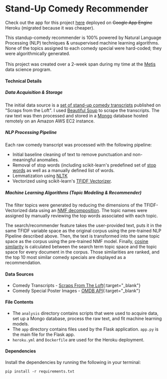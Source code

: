 # Stand-Up Comedy Recommender

Check out the app for this project <a href="https://standup-comedy-recommender.herokuapp.com/" target="_blank">here</a> deployed on ~~Google App Engine~~ Heroku (migrated because it was cheaper).

This standup-comedy recommender is 100% powered by Natural Language Processing (NLP) techniques & unsupervised
machine learning algorithms. None of the topics assigned to each comedy special were hard-coded; they were
algorithmically generated. <br><br>This project was created over a 2-week span during my time at the
<a href="https://www.thisismetis.com/" target="_blank">Metis</a> data science program.

<h4>Technical Details</h5>

<h5>Data Acquisition & Storage</h5>
<p>
    The initial data source is a <a href=" https://scrapsfromtheloft.com/stand-up-comedy-scripts/" target="_blank">set of stand-up comedy transcripts</a>
    published on "Scraps from the Loft". I used <a href="https://www.crummy.com/software/BeautifulSoup/bs4/doc/" target="_blank">Beautiful Soup</a> to
    scrape the transcripts. The raw text was then processed and stored in a
    <a href="https://www.mongodb.com/" target="_blank">Mongo</a> database hosted
    remotely on an Amazon AWS EC2 instance.
</p>

<h5>NLP Processing Pipeline</h5>
<p>
    Each raw comedy transcript was processed with the following pipeline:
    <ul>
        <li>Initial baseline cleaning of text to remove punctuation and non-meaningful anomalies.</li>
        <li>
            Removal of stop words (including scikit-learn's predefined set of
            <a href="https://scikit-learn.org/stable/modules/feature_extraction.html#stop-words" target="_blank">stop words</a>
            as well as a manually defined list of words.
        </li>
        <li>
            Lemmatization using <a href="https://www.nltk.org/_modules/nltk/stem/wordnet.html" target="_blank">NLTK</a>
        </li>
        <li>
            Vectorized using scikit-learn's <a href="https://scikit-learn.org/stable/modules/generated/sklearn.feature_extraction.text.TfidfVectorizer.html" target="_blank">TFIDF Vectorizer</a>.
        </li>
    </ul>
</p>

<h5>Machine Learning Algorithms (Topic Modeling & Recommender)</h5>
<p>
    The filter topics were generated by reducing the dimensions of the TFIDF-Vectorized data using an
    <a href="https://scikit-learn.org/stable/modules/generated/sklearn.decomposition.NMF.html" target="_blank">NMF decomposition</a>.
    The topic names were assigned by manually reviewing the top words associated with each topic.

The search/recommender feature takes the user-provided text, puts it in the same TFIDF variable space as the original corpus using the pre-trained
NLP Pipeline described above. Then, the text is transformed into the same topic space as the corpus using the pre-trained NMF model.
Finally,
<a href="https://scikit-learn.org/stable/modules/generated/sklearn.metrics.pairwise.cosine_similarity.html">cosine similarity</a>
is calculated between the search term topic space and the topic space for every document in the corpus. Those similarities are ranked, and
the top 10 most similar comedy specials are displayed as a recommendation.
</p>

#### Data Sources
* Comedy Transcripts - [Scraps From The Loft](https://scrapsfromtheloft.com/stand-up-comedy-scripts/){:target="_blank"}
* Comedy Special Poster Images - [OMDB API](https://www.omdbapi.com/){:target="_blank"}

#### File Contents
* The `analysis` directory contains scripts that were used to acquire data, set up a Mongo database, process the raw
  text, and fit machine learning models.
* The `app` directory contains files used by the Flask application. `app.py` is the main file for the Flask app.
* `heroku.yml` and `Dockerfile` are used for the Heroku deployment.

#### Dependencies

Install the dependencies by running the following in your terminal:

`pip install -r requirements.txt`